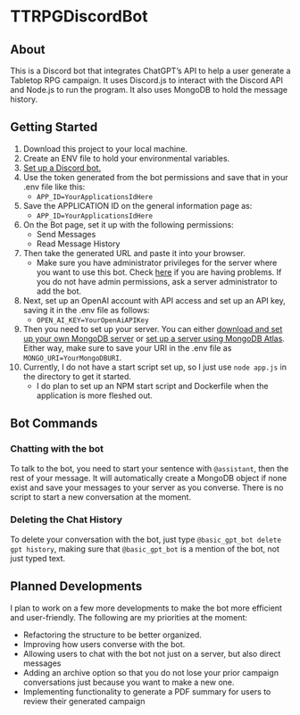 # TTRPGDiscordBot 
## About

This is a Discord bot that integrates ChatGPT’s API to help a user generate a Tabletop RPG campaign. It uses Discord.js to interact with the Discord API and Node.js to run the program. It also uses MongoDB to hold the message history.

## Getting Started

1. Download this project to your local machine.
2. Create an ENV file to hold your environmental variables.
3. [Set up a Discord bot.](https://discord.com/developers/docs/quick-start/getting-started)
4. Use the token generated from the bot permissions and save that in your .env file like this:
   - `APP_ID=YourApplicationsIdHere`
5. Save the APPLICATION ID on the general information page as:
   - `APP_ID=YourApplicationsIdHere`
6. On the Bot page, set it up with the following permissions:
   -  Send Messages
   -  Read Message History
7. Then take the generated URL and paste it into your browser.
   - Make sure you have administrator privileges for the server where you want to use this bot. Check [here](https://support.discord.com/hc/en-us/articles/206029707-How-do-I-set-up-Permissions-) if you are having problems. If you do not have admin permissions, ask a server administrator to add the bot.
8. Next, set up an OpenAI account with API access and set up an API key, saving it in the .env file as follows:
   - `OPEN_AI_KEY=YourOpenAiAPIKey`
9. Then you need to set up your server. You can either [download and set up your own MongoDB server](https://www.mongodb.com/try/download/community) or [set up a server using MongoDB Atlas](https://www.mongodb.com/atlas). Either way, make sure to save your URI in the .env file as `MONGO_URI=YourMongoDBURI`.
10. Currently, I do not have a start script set up, so I just use `node app.js` in the directory to get it started.
    - I do plan to set up an NPM start script and Dockerfile when the application is more fleshed out.

## Bot Commands

### Chatting with the bot

To talk to the bot, you need to start your sentence with `@assistant`, then the rest of your message. It will automatically create a MongoDB object if none exist and save your messages to your server as you converse. There is no script to start a new conversation at the moment.

### Deleting the Chat History

To delete your conversation with the bot, just type `@basic_gpt_bot delete gpt history`, making sure that `@basic_gpt_bot` is a mention of the bot, not just typed text.

## Planned Developments

I plan to work on a few more developments to make the bot more efficient and user-friendly. The following are my priorities at the moment:

- Refactoring the structure to be better organized.
- Improving how users converse with the bot.
- Allowing users to chat with the bot not just on a server, but also direct messages
- Adding an archive option so that you do not lose your prior campaign conversations just because you want to make a new one.
- Implementing functionality to generate a PDF summary for users to review their generated campaign